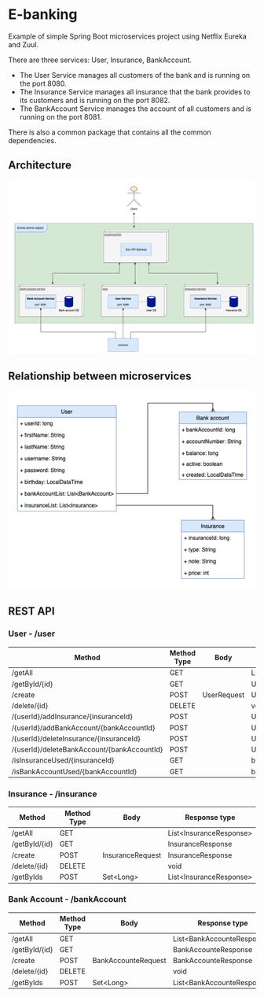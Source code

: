 # E-banking
Example of simple Spring Boot microservices project using Netflix Eureka and Zuul.

There are three services: User, Insurance, BankAccount.
- The User Service manages all customers of the bank and is running on the port 8080.
- The Insurance Service manages all insurance that the bank provides to its customers and is running on the port 8082.
- The BankAccount Service manages the account of all customers and is running on the port 8081.

There is also a common package that contains all the common dependencies.

## Architecture
![Screenshot](architecture.png)

## Relationship between microservices
![Screenshot](relationship.png)

## REST API
### User - /user
| Method                                      | Method Type | Body        | Response type        |
| ------------------------------------------- | ----------- | ----------- | -------------------- |
| /getAll                                     | GET         |             | List\<UserResponse\> |
| /getById/{id}                               | GET         |             | UserResponse         |
| /create                                     | POST        | UserRequest | UserResponse         |
| /delete/{id}                                | DELETE      |             | void                 |
| /{userId}/addInsurance/{insuranceId}        | POST        |             | UserResponse         |
| /{userId}/addBankAccount/{bankAccountId}    | POST        |             | UserResponse         |
| /{userId}/deleteInsurance/{insuranceId}     | POST        |             | UserResponse         |
| /{userId}/deleteBankAccount/{bankAccountId} | POST        |             | UserResponse         |
| /isInsuranceUsed/{insuranceId}              | GET         |             | boolean              |
| /isBankAccountUsed/{bankAccountId}          | GET         |             | boolean              |

### Insurance - /insurance
| Method                                      | Method Type | Body             | Response type             |
| ------------------------------------------- | ----------- | ---------------- | ------------------------- |
| /getAll                                     | GET         |                  | List\<InsuranceResponse\> |
| /getById/{id}                               | GET         |                  | InsuranceResponse         |
| /create                                     | POST        | InsuranceRequest | InsuranceResponse         |
| /delete/{id}                                | DELETE      |                  | void                      |
| /getByIds                                   | POST        | Set\<Long\>      | List\<InsuranceResponse\> |
  
### Bank Account - /bankAccount
| Method                                      | Method Type | Body                | Response type                |
| ------------------------------------------- | ----------- | ------------------- | ---------------------------- |
| /getAll                                     | GET         |                     | List\<BankAccounteResponse\> |
| /getById/{id}                               | GET         |                     | BankAccounteResponse         |
| /create                                     | POST        | BankAccounteRequest | BankAccounteResponse         |
| /delete/{id}                                | DELETE      |                     | void                         |
| /getByIds                                   | POST        | Set\<Long\>         | List\<BankAccounteResponse\> |
  
  
